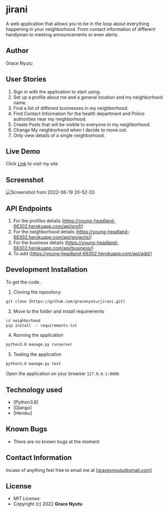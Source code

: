 # jirani
A web application that allows you to be in the loop about everything happening in your neighborhood. From contact information of different handyman to meeting announcements or even alerts.

## Author

Grace Nyutu

## User Stories
1. Sign in with the application to start using.
2. Set up a profile about me and a general location and my neighborhood name.
3. Find a list of different businesses in my neighborhood.
4. Find Contact Information for the health department and Police authorities near my neighborhood.
5. Create Posts that will be visible to everyone in my neighborhood.
6. Change My neighborhood when I decide to move out.
7. Only view details of a single neighborhood.

## Live Demo

Click [Link](https://young-headland-66302.herokuapp.com/) to visit my site

## Screenshot
![Screenshot from 2022-06-19 20-52-33](https://user-images.githubusercontent.com/95080265/174494523-4092b89c-09d6-4d38-92ca-4a891f25fbe9.png)

## API Endpoints
1. For the profiles details (https://young-headland-66302.herokuapp.com/api/prof/)
2. For the neighborhood details (https://young-headland-66302.herokuapp.com/api/projects/)
3. For the business details (https://young-headland-66302.herokuapp.com/api/business/)
4. To add (https://young-headland-66302.herokuapp.com/api/add/)
 
## Development Installation
To get the code..

1. Cloning the repository:
  ```bash
  git clone (https://github.com/gracenyutu/jirani.git)
  ```
2. Move to the folder and install requirements
  ```bash
  cd neighborhood
  pip install -r requirements.txt
  ```

4. Running the application
  ```bash
  python3.8 manage.py runserver
  ```
5. Testing the application
  ```bash
  python3.8 manage.py test
  ```
Open the application on your browser `127.0.0.1:8000`.


## Technology used

* [Python3.8]
* [Django]
* [Heroku]


## Known Bugs
* There are no known bugs at the moment

## Contact Information 

Incase of anything feel free to email me at [graceynyutu@gmail.com]

## License
* *MIT License:*
* Copyright (c) 2022 **Grace Nyutu** 
